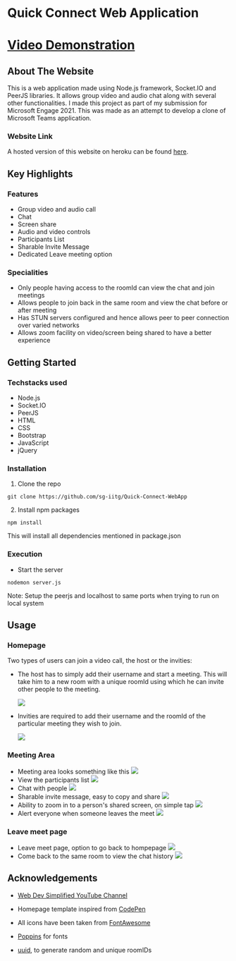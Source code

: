 # Quick Connect Web Application

# [Video Demonstration](https://youtube.com)

## About The Website

This is a web application made using Node.js framework, Socket.IO and PeerJS libraries. It allows group video and audio chat along with several other functionalities. I made this project as part of my submission for Microsoft Engage 2021. This was made as an attempt to develop a clone of Microsoft Teams application.

### Website Link
A hosted version of this website on heroku can be found [here](https://boxing-poppy-43327.herokuapp.com/).

## Key Highlights

### Features
* Group video and audio call
* Chat
* Screen share
* Audio and video controls
* Participants List
* Sharable Invite Message
* Dedicated Leave meeting option

### Specialities
* Only people having access to the roomId can view the chat and join meetings
* Allows people to join back in the same room and view the chat before or after  meeting
* Has STUN servers configured and hence allows peer to peer connection over varied networks
* Allows zoom facility on video/screen being shared to have a better experience

## Getting Started

### Techstacks used

* Node.js
* Socket.IO
* PeerJS
* HTML
* CSS
* Bootstrap
* JavaScript
* jQuery

### Installation 

1.  Clone the repo
```
git clone https://github.com/sg-iitg/Quick-Connect-WebApp
```
2.  Install npm packages
```
npm install 
```
This will install all dependencies mentioned in package.json

### Execution

* Start the server
```
nodemon server.js 
```
Note: Setup the peerjs and localhost to same ports when trying to run on local system

## Usage
### Homepage

Two types of users can join a video call, the host or the invities:
* The host has to simply add their username and start a meeting. This will take him to a new room with a unique roomId using which he can invite other people to the meeting.
 
  ![](/window_snippets/start-meet.png)
  
* Invities are required to add their username and the roomId of the particular meeting they wish to join.

  ![](/window_snippets/join-room.png)
  
### Meeting Area
* Meeting area looks something like this
  ![](/window_snippets/meet-area.png)
* View the participants list
  ![](/window_snippets/participants-list.png)
* Chat with people 
  ![](/window_snippets/chat.png)
* Sharable invite message, easy to copy and share
  ![](/window_snippets/send-invite.png)
* Ability to zoom in to a person's shared screen, on simple tap
  ![](/window_snippets/share-screen.png)
* Alert everyone when someone leaves the meet
  ![](/window_snippets/leave-meet.png)
### Leave meet page
* Leave meet page, option to go back to hompepage
  ![](/window_snippets/leave-meet-page.png)
* Come back to the same room to view the chat history
  ![](/window_snippets/chat-history.png)
## Acknowledgements

* [Web Dev Simplified YouTube Channel](https://www.youtube.com/channel/UCFbNIlppjAuEX4znoulh0Cw)

* Homepage template inspired from [CodePen](https://codepen.io/)
* All icons have been taken from [FontAwesome](https://fontawesome.com/)
* [Poppins](https://fonts.googleapis.com/css2?family=Poppins:wght@200;300;400;500&display=swap) for fonts
* [uuid](https://www.npmjs.com/package/uuid), to generate random and unique roomIDs
